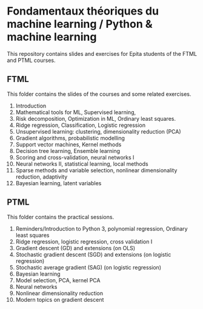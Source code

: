 # Fondamentaux théoriques du machine learning / Python & machine learning
This repository contains slides and exercises for Epita students of the FTML
and PTML courses.

## FTML

This folder contains the slides of the courses and some related exercises.

1. Introduction
2. Mathematical tools for ML, Supervised learning, 
3. Risk decomposition, Optimization in ML, Ordinary least squares.
4. Ridge regression, Classification, Logistic regression
5. Unsupervised learning: clustering, dimensionality reduction (PCA)
6. Gradient algorithms, probabilistic modelling
7. Support vector machines, Kernel methods
8. Decision tree learning, Ensemble learning
9. Scoring and cross-validation, neural networks I
10. Neural networks II, statistical learning, local methods
11. Sparse methods and variable selection, nonlinear dimensionality reduction, adaptivity
12. Bayesian learning, latent variables

## PTML

This folder contains the practical sessions.

1. Reminders/Introduction to Python 3, polynomial regression, Ordinary least squares
2. Ridge regression, logistic regression, cross validation I
3. Gradient descent (GD) and extensions (on OLS)
4. Stochastic gradient descent (SGD) and extensions (on logistic regression)
5. Stochastic average gradient (SAG) (on logistic regression)
6. Bayesian learning
7. Model selection, PCA, kernel PCA
8. Neural networks
9. Nonlinear dimensionality reduction
10. Modern topics on gradient descent
